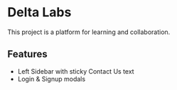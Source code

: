 # Delta Labs

This project is a platform for learning and collaboration.

## Features
- Left Sidebar with sticky Contact Us text
- Login & Signup modals
